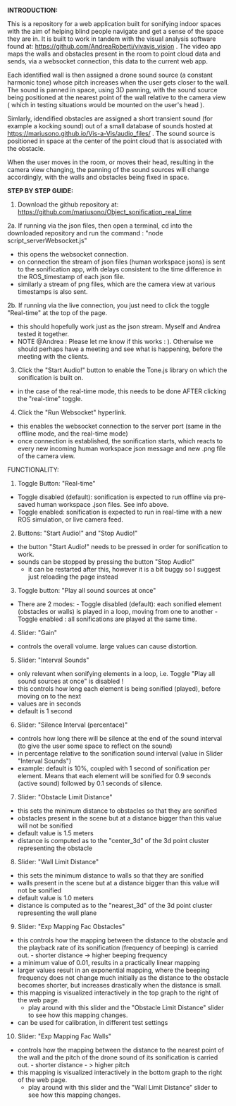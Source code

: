 **INTRODUCTION:**

This is a repository for a web application built for sonifying indoor spaces with the aim of helping blind people navigate and get a sense of the space they are in. It is built to work in tandem with the visual analysis software found at: https://github.com/AndreaRoberti/vivavis_vision . The video app maps the walls and obstacles present in the room to point cloud data and sends, via a websocket connection, this data to the current web app. 

Each identified wall is then assigned a drone sound source (a constant harmonic tone) whose pitch increases when the user gets closer to the wall. The sound is panned in space, using 3D panning, with the sound source being positioned at the nearest point of the wall relative to the camera view ( which in testing situations would be mounted on the user's head ). 

Simlarly, idendified obstacles are assigned a short transient sound (for example a kocking sound) out of a small database of sounds hosted at https://mariusono.github.io/Vis-a-Vis/audio_files/ . The sound source is positioned in space at the center of the point cloud that is associated with the obstacle. 

When the user moves in the room, or moves their head, resulting in the camera view changing, the panning of the sound sources will change accordingly, with the walls and obstacles being fixed in space.  

**STEP BY STEP GUIDE:**

1. Download the github repository at: https://github.com/mariusono/Object_sonification_real_time 

2a. If running  via the json files, then open a terminal, cd into the downloaded repository and run the command : "node script_serverWebsocket.js" 
- this opens the websocket connection. 
- on connection the stream of json files (human workspace jsons) is sent to the sonification app, with delays consistent to the time difference in the ROS_timestamp of each json file. 
- similarly a stream of png files, which are the camera view at various timestamps is also sent. 

2b. If running via the live connection, you just need to click the toggle "Real-time" at the top of the page. 
- this should hopefully work just as the json stream. Myself and Andrea tested it together. 
- NOTE @Andrea : Please let me know if this works : ). Otherwise we should perhaps have a meeting and see what is happening, before the meeting with the clients. 
 
3. Click the "Start Audio!" button to enable the Tone.js library on which the sonification is built on. 
- in the case of the real-time mode, this needs to be done AFTER clicking the "real-time" toggle. 

4. Click the "Run Websocket" hyperlink.
- this enables the websocket connection to the server port (same in the offline mode, and the real-time mode)
- once connection is established, the sonification starts, which reacts to every new incoming human workspace json message and new .png file of the camera view. 


FUNCTIONALITY:

1. Toggle Button: "Real-time" 
- Toggle disabled (default): sonification is expected to run offline via pre-saved human workspace .json files. See info above.
- Toggle enabled: sonification is expected to run in real-time with a new ROS simulation, or live camera feed.

2. Buttons: "Start Audio!" and "Stop Audio!"
- the button "Start Audio!" needs to be pressed in order for sonification to work. 
- sounds can be stopped by pressing the button "Stop Audio!" 
     - it can be restarted after this, however it is a bit buggy so I suggest just reloading the page instead

3. Toggle button: "Play all sound sources at once" 
- There are 2 modes: 
       - Toggle disabled (default): each sonified element (obstacles or walls) is played in a loop, moving from one to another 
       - Toggle enabled : all sonifications are played at the same time.

4. Slider: "Gain"
- controls the overall volume. large values can cause distortion. 

5. Slider: "Interval Sounds"
- only relevant when sonifying elements in a loop, i.e. Toggle  "Play all sound sources at once"  is disabled !
- this controls how long each element is being sonified (played), before moving on to the next 
- values are in seconds
- default is 1 second

6. Slider: "Silence Interval (percentace)"
- controls how long there will be silence at the end of the sound interval (to give the user some space to reflect on the sound) 
- in percentage relative to the sonification sound interval (value in Slider "Interval Sounds")
- example: default is 10%, coupled with 1 second of sonification per element. Means that each element will be sonified for 0.9 seconds (active sound) followed by 0.1 seconds of silence. 

7. Slider: "Obstacle Limit Distance" 
- this sets the minimum distance to obstacles so that they are sonified
- obstacles present in the scene but at a distance bigger than this value will not be sonified
- default value is 1.5 meters
- distance is computed as to the "center_3d" of the 3d point cluster representing the obstacle

8. Slider: "Wall Limit Distance"
- this sets the minimum distance to walls so that they are sonified
- walls present in the scene but at a distance bigger than this value will not be sonified
- default value is 1.0 meters
- distance is computed as to the "nearest_3d" of the 3d point cluster representing the wall plane

9. Slider: "Exp Mapping Fac Obstacles"
- this controls how the mapping between the distance to the obstacle and the playback rate of its sonification (frequency of beeping) is carried out.
      - shorter distance -> higher beeping frequency
- a minimum value of 0.01, results in a practically linear mapping
- larger values result in an exponential mapping, where the beeping frequency does not change much initially as the distance to the obstacle becomes shorter, but increases drastically when the distance is small. 
- this mapping is visualized interactively in the top graph to the right of the web page. 
     - play around with this slider and the "Obstacle Limit Distance" slider to see how this mapping changes.
- can be used for calibration, in different test settings

10. Slider: "Exp Mapping Fac Walls"
- controls how the mapping between the distance to the nearest point of the wall and the pitch of the drone sound of its sonification is carried out.
      - shorter distance - > higher pitch 
- this mapping is visualized interactively in the bottom graph to the right of the web page. 
     - play around with this slider and the "Wall Limit Distance" slider to see how this mapping changes.
